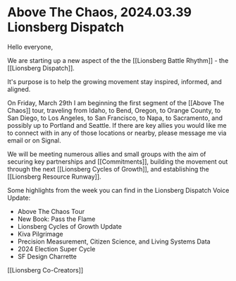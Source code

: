 # Above The Chaos, 2024.03.39 Lionsberg Dispatch

Hello everyone, 

We are starting up a new aspect of the the [[Lionsberg Battle Rhythm]] - the [[Lionsberg Dispatch]]. 

It's purpose is to help the growing movement stay inspired, informed, and aligned. 

On Friday, March 29th I am beginning the first segment of the [[Above The Chaos]] tour, traveling from Idaho, to Bend, Oregon, to Orange County, to San Diego, to Los Angeles, to San Francisco, to Napa, to Sacramento, and possibly up to Portland and Seattle. If there are key allies you would like me to connect with in any of those locations or nearby, please message me via email or on Signal. 

We will be meeting numerous allies and small groups with the aim of securing key partnerships and [[Commitments]], building the movement out through the next [[Lionsberg Cycles of Growth]], and establishing the [[Lionsberg Resource Runway]]. 

Some highlights from the week you can find in the Lionsberg Dispatch Voice Update: 

- Above The Chaos Tour  
- New Book: Pass the Flame 
- Lionsberg Cycles of Growth Update  
- Kiva Pilgrimage 
- Precision Measurement, Citizen Science, and Living Systems Data 
- 2024 Election Super Cycle 
- SF Design Charrette 



[[Lionsberg Co-Creators]] 
